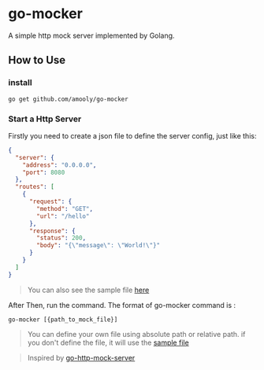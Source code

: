 # go-mocker
A simple http mock server implemented by Golang.

## How to Use
### install

```shell script
go get github.com/amooly/go-mocker
```

### Start a Http Server
Firstly you need to create a json file to define the server config, just like this:
```json
{
  "server": {
    "address": "0.0.0.0",
    "port": 8080
  },
  "routes": [
    {
      "request": {
        "method": "GET",
        "url": "/hello"
      },
      "response": {
        "status": 200,
        "body": "{\"message\": \"World!\"}"
      }
    }
  ]
}
```
> You can also see the sample file [here](https://github.com/amooly/go-mocker/blob/master/sample/mock.json)

After Then, run the command. The format of go-mocker command is :
```shell script
go-mocker [{path_to_mock_file}]
```
> You can define your own file using absolute path or relative path.
> if you don't define the file, it will use the [sample file](https://github.com/amooly/go-mocker/blob/master/sample/mock.json)


> Inspired by [go-http-mock-server](https://github.com/jaswdr/go-http-mock-server)
